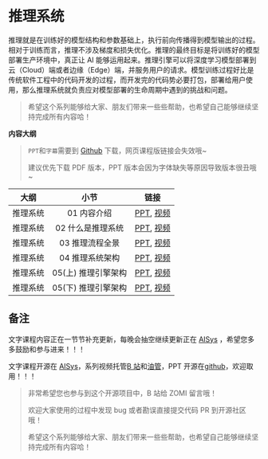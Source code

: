 <!--Copyright © ZOMI 适用于[License](https://github.com/chenzomi12/DeepLearningSystem)版权许可-->

# 推理系统

推理就是在训练好的模型结构和参数基础上，执行前向传播得到模型输出的过程。相对于训练而言，推理不涉及梯度和损失优化。推理的最终目标是将训练好的模型部署生产环境中，真正让 AI 能够运用起来。推理引擎可以将深度学习模型部署到云（Cloud）端或者边缘（Edge）端，并服务用户的请求。模型训练过程好比是传统软件工程中的代码开发的过程，而开发完的代码势必要打包，部署给用户使用，那么推理系统就负责应对模型部署的生命周期中遇到的挑战和问题。

> 希望这个系列能够给大家、朋友们带来一些些帮助，也希望自己能够继续坚持完成所有内容哈！

**内容大纲**

> `PPT`和`字幕`需要到 [Github](https://github.com/chenzomi12/DeepLearningSystem) 下载，网页课程版链接会失效哦~
>
> 建议优先下载 PDF 版本，PPT 版本会因为字体缺失等原因导致版本很丑哦~

| 大纲 | 小节 | 链接|
|:--:|:--:|:--:|
| 推理系统 | 01 内容介绍| [PPT](./01.introduction.pdf), [视频](https://www.bilibili.com/video/BV1J8411K7pj/) |
| 推理系统 | 02 什么是推理系统 | [PPT](./02.constraints.pdf), [视频](https://www.bilibili.com/video/BV1nY4y1f7G5/) |
| 推理系统 | 03 推理流程全景| [PPT](./03.workflow.pdf), [视频](https://www.bilibili.com/video/BV1M24y1v7rK/) |
| 推理系统 | 04 推理系统架构| [PPT](./04.system.pdf), [视频](https://www.bilibili.com/video/BV1Gv4y1i7Tw/) |
| 推理系统 | 05(上) 推理引擎架构 | [PPT](./05.inference.pdf), [视频](https://www.bilibili.com/video/BV1Mx4y137Er/) |
| 推理系统 | 05(下) 推理引擎架构 | [PPT](./06.architecture.pdf), [视频](https://www.bilibili.com/video/BV1FG4y1C7Mn/) |

## 备注

文字课程内容正在一节节补充更新，每晚会抽空继续更新正在 [AISys](https://chenzomi12.github.io/) ，希望您多多鼓励和参与进来！！！

文字课程开源在 [AISys](https://chenzomi12.github.io/)，系列视频托管[B 站](https://space.bilibili.com/517221395)和[油管](https://www.youtube.com/@ZOMI666/videos)，PPT 开源在[github](https://github.com/chenzomi12/DeepLearningSystem)，欢迎取用！！！

> 非常希望您也参与到这个开源项目中，B 站给 ZOMI 留言哦！
>
> 欢迎大家使用的过程中发现 bug 或者勘误直接提交代码 PR 到开源社区哦！
>
> 希望这个系列能够给大家、朋友们带来一些些帮助，也希望自己能够继续坚持完成所有内容哈！

